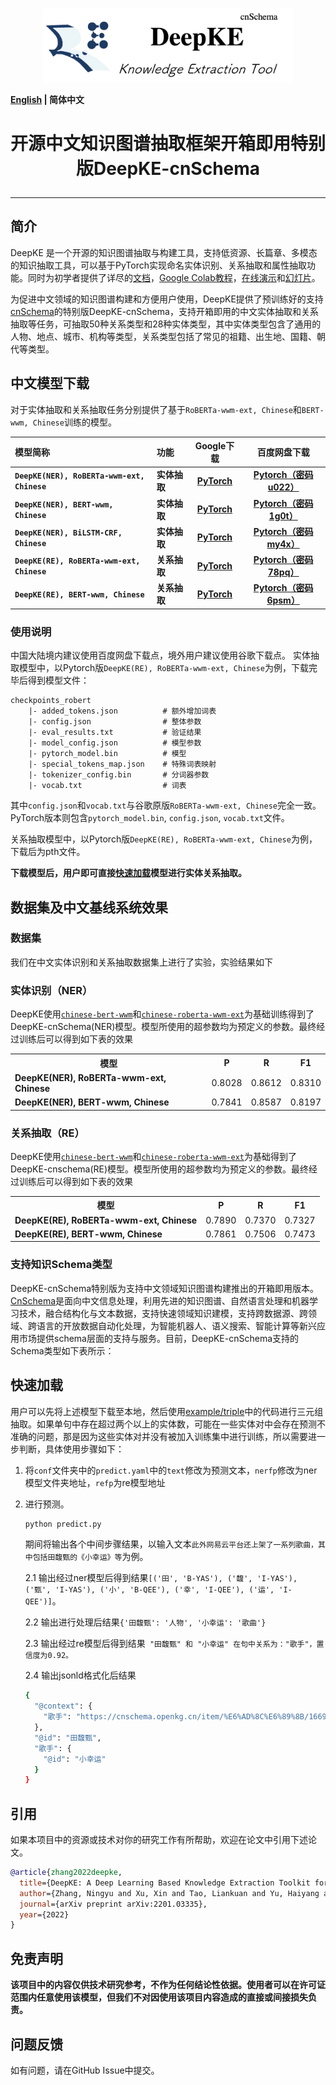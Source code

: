 <p align="center">
    <a href="https://github.com/zjunlp/deepke"> <img src="../../../pics/logo_cnschema.png" width="400"/></a>
<p>


<b> <a href="./README.md">English</a> | 简体中文 </b>


<h1 align="center">
    <p>开源中文知识图谱抽取框架开箱即用特别版DeepKE-cnSchema</p>
</h1>

---

## 简介

DeepKE 是一个开源的知识图谱抽取与构建工具，支持低资源、长篇章、多模态的知识抽取工具，可以基于PyTorch实现命名实体识别、关系抽取和属性抽取功能。同时为初学者提供了详尽的[文档](https://zjunlp.github.io/DeepKE/)，[Google Colab教程](https://colab.research.google.com/drive/1vS8YJhJltzw3hpJczPt24O0Azcs3ZpRi?usp=sharing)，[在线演示](http://deepke.zjukg.cn/)和[幻灯片](https://github.com/zjunlp/DeepKE/blob/main/docs/slides/Slides-DeepKE-cn.pdf)。

为促进中文领域的知识图谱构建和方便用户使用，DeepKE提供了预训练好的支持[cnSchema](https://github.com/OpenKG-ORG/cnSchema)的特别版DeepKE-cnSchema，支持开箱即用的中文实体抽取和关系抽取等任务，可抽取50种关系类型和28种实体类型，其中实体类型包含了通用的人物、地点、城市、机构等类型，关系类型包括了常见的祖籍、出生地、国籍、朝代等类型。

## 中文模型下载

对于实体抽取和关系抽取任务分别提供了基于`RoBERTa-wwm-ext, Chinese`和`BERT-wwm, Chinese`训练的模型。

| 模型简称                                        | 功能                     |                                        Google下载                                         |                                   百度网盘下载                                   |
|:------------------------------------------- |:---------------------- |:---------------------------------------------------------------------------------------:|:--------------------------------------------------------------------------:|
| **`DeepKE(NER), RoBERTa-wwm-ext, Chinese`** | **实体抽取** | **[PyTorch](https://drive.google.com/drive/folders/1T3xf_MXRaVqLV-ST4VqvKoaQqQgRpp67)** |   **[Pytorch（密码u022）](https://pan.baidu.com/s/1hb9XEbK4x5fIyco4DgZZfg)**   |
| **`DeepKE(NER), BERT-wwm, Chinese`**        | **实体抽取** | **[PyTorch](https://drive.google.com/drive/folders/1OLx5tjEriMyzbv0iv_s9lihtXWIjB6OS)** |   **[Pytorch（密码1g0t）](https://pan.baidu.com/s/10TWE1VA2S-SJgmOm8szRxw)**   |
| **`DeepKE(NER), BiLSTM-CRF, Chinese`**      | **实体抽取** | **[PyTorch](https://drive.google.com/drive/folders/1n1tzvl6hZYoUUFFWLfkuhkXPx5JB4XK_)** |   **[Pytorch（密码my4x）](https://pan.baidu.com/s/1a9ZFFZVQUxmlbLmbVBaTqQ)**   |
| **`DeepKE(RE), RoBERTa-wwm-ext, Chinese`**  | **关系抽取** | **[PyTorch](https://drive.google.com/drive/folders/1wb_QIZduKDwrHeri0s5byibsSQrrJTEv)** |   **[Pytorch（密码78pq）](https://pan.baidu.com/s/1ozFsxExAQTBRs5NbJW7W5g)**   |
| **`DeepKE(RE), BERT-wwm, Chinese`**         | **关系抽取** | **[PyTorch](https://drive.google.com/drive/folders/1wb_QIZduKDwrHeri0s5byibsSQrrJTEv)** |   **[Pytorch（密码6psm）](https://pan.baidu.com/s/1ngvTwg_ZXaenxhOeadWoCA)**   |

### 使用说明

中国大陆境内建议使用百度网盘下载点，境外用户建议使用谷歌下载点。
实体抽取模型中，以Pytorch版`DeepKE(RE), RoBERTa-wwm-ext, Chinese`为例，下载完毕后得到模型文件：

```
checkpoints_robert
    |- added_tokens.json          # 额外增加词表
    |- config.json                # 整体参数
    |- eval_results.txt           # 验证结果
    |- model_config.json          # 模型参数
    |- pytorch_model.bin          # 模型
    |- special_tokens_map.json    # 特殊词表映射
    |- tokenizer_config.bin       # 分词器参数
    |- vocab.txt                  # 词表
```

其中`config.json`和`vocab.txt`与谷歌原版`RoBERTa-wwm-ext, Chinese`完全一致。
PyTorch版本则包含`pytorch_model.bin`, `config.json`, `vocab.txt`文件。

关系抽取模型中，以Pytorch版`DeepKE(RE), RoBERTa-wwm-ext, Chinese`为例，下载后为pth文件。

**下载模型后，用户即可直接[快速加载](#快速加载)模型进行实体关系抽取。**

## 数据集及中文基线系统效果

### 数据集

我们在中文实体识别和关系抽取数据集上进行了实验，实验结果如下

### 实体识别（NER）

DeepKE使用[`chinese-bert-wwm`](https://drive.google.com/drive/folders/1OLx5tjEriMyzbv0iv_s9lihtXWIjB6OS)和[`chinese-roberta-wwm-ext`](https://drive.google.com/drive/folders/1T3xf_MXRaVqLV-ST4VqvKoaQqQgRpp67)为基础训练得到了DeepKE-cnSchema(NER)模型。模型所使用的超参数均为预定义的参数。最终经过训练后可以得到如下表的效果

<table>
    <tr>
        <th>模型</th>
        <th>P</th>
        <th>R</th>
        <th>F1</th>
    </tr>
    <tr>
        <td><b>DeepKE(NER), RoBERTa-wwm-ext, Chinese</b></td>
        <td>0.8028</td>
        <td>0.8612</td>
        <td>0.8310</td>
    </tr>

<tr>
        <td><b>DeepKE(NER), BERT-wwm, Chinese</b></td>
        <td>0.7841</td>
        <td>0.8587</td>
        <td>0.8197</td>
    </tr>

</table>

### 关系抽取（RE）

DeepKE使用[`chinese-bert-wwm`](https://drive.google.com/drive/folders/1wb_QIZduKDwrHeri0s5byibsSQrrJTEv)和[`chinese-roberta-wwm-ext`](https://drive.google.com/drive/folders/1wb_QIZduKDwrHeri0s5byibsSQrrJTEv)为基础得到了DeepKE-cnschema(RE)模型。模型所使用的超参数均为预定义的参数。最终经过训练后可以得到如下表的效果

<table>
    <tr>
        <th>模型</th>
        <th>P</th>
        <th>R</th>
        <th>F1</th>
    </tr>
  <tr>
        <td><b>DeepKE(RE), RoBERTa-wwm-ext, Chinese</b></td>
        <td>0.7890</td>
        <td>0.7370</td>
        <td>0.7327</td>
    </tr>
  <tr>
        <td><b>DeepKE(RE), BERT-wwm, Chinese</b></td>
        <td>0.7861</td>
        <td>0.7506</td>
        <td>0.7473</td>
    </tr>

</table>

### 支持知识Schema类型

DeepKE-cnSchema特别版为支持中文领域知识图谱构建推出的开箱即用版本。 [CnSchema](https://github.com/OpenKG-ORG/cnSchema)是面向中文信息处理，利用先进的知识图谱、自然语言处理和机器学习技术，融合结构化与文本数据，支持快速领域知识建模，支持跨数据源、跨领域、跨语言的开放数据自动化处理，为智能机器人、语义搜索、智能计算等新兴应用市场提供schema层面的支持与服务。目前，DeepKE-cnSchema支持的Schema类型如下表所示：



## 快速加载

用户可以先将上述模型下载至本地，然后使用[example/triple](https://github.com/zjunlp/DeepKE/tree/main/example/triple)中的代码进行三元组抽取。如果单句中存在超过两个以上的实体数，可能在一些实体对中会存在预测不准确的问题，那是因为这些实体对并没有被加入训练集中进行训练，所以需要进一步判断，具体使用步骤如下：

1. 将`conf`文件夹中的`predict.yaml`中的`text`修改为预测文本，`nerfp`修改为ner模型文件夹地址，`refp`为re模型地址
2. 进行预测。

    ```bash
    python predict.py
    ```

    期间将输出各个中间步骤结果，以输入文本`此外网易云平台还上架了一系列歌曲，其中包括田馥甄的《小幸运》等`为例。

    2.1 输出经过ner模型后得到结果`[('田', 'B-YAS'), ('馥', 'I-YAS'), ('甄', 'I-YAS'), ('小', 'B-QEE'), ('幸', 'I-QEE'), ('运', 'I-QEE')]`。

    2.2 输出进行处理后结果`{'田馥甄': '人物', '小幸运': '歌曲'}`

    2.3 输出经过re模型后得到结果` "田馥甄" 和 "小幸运" 在句中关系为："歌手"，置信度为0.92。`

    2.4 输出jsonld格式化后结果 
    ```bash
    {
      "@context": {
        "歌手": "https://cnschema.openkg.cn/item/%E6%AD%8C%E6%89%8B/16693#viewPageContent"
      },
      "@id": "田馥甄",
      "歌手": {
        "@id": "小幸运"
      }
    }
    ```


## 引用

如果本项目中的资源或技术对你的研究工作有所帮助，欢迎在论文中引用下述论文。

```bibtex
@article{zhang2022deepke,
  title={DeepKE: A Deep Learning Based Knowledge Extraction Toolkit for Knowledge Base Population},
  author={Zhang, Ningyu and Xu, Xin and Tao, Liankuan and Yu, Haiyang and Ye, Hongbin and Qiao, Shuofei and Xie, Xin and Chen, Xiang and Li, Zhoubo and Li, Lei and Liang, Xiaozhuan and others},
  journal={arXiv preprint arXiv:2201.03335},
  year={2022}
}
```

## 免责声明

**该项目中的内容仅供技术研究参考，不作为任何结论性依据。使用者可以在许可证范围内任意使用该模型，但我们不对因使用该项目内容造成的直接或间接损失负责。**

## 问题反馈

如有问题，请在GitHub Issue中提交。

